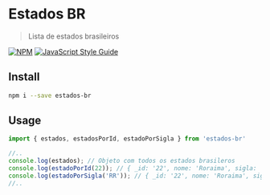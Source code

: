 # Estados BR

> Lista de estados brasileiros

[![NPM](https://img.shields.io/npm/v/estados-br.svg)](https://www.npmjs.com/package/estados-br) [![JavaScript Style Guide](https://img.shields.io/badge/code_style-standard-brightgreen.svg)](https://standardjs.com)

## Install

```bash
npm i --save estados-br
```

## Usage

```jsx
import { estados, estadosPorId, estadoPorSigla } from 'estados-br'

//..
console.log(estados); // Objeto com todos os estados brasileros
console.log(estadoPorId(22)); // { _id: '22', nome: 'Roraima', sigla: 'RR', sigla_slug: 'rr', slug: 'roraima' }
console.log(estadoPorSigla('RR')); // { _id: '22', nome: 'Roraima', sigla: 'RR', sigla_slug: 'rr', slug: 'roraima' }
//..
```
